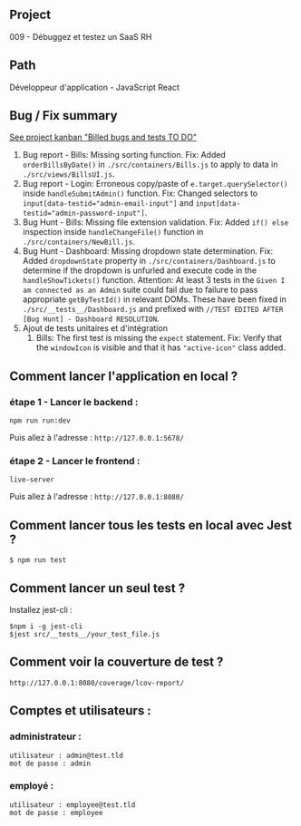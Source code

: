 ## Project
009 - Débuggez et testez un SaaS RH

## Path 
Développeur d'application - JavaScript React

## Bug / Fix summary 

[See project kanban "Billed bugs and tests TO DO"](https://www.notion.so/a7a612fc166747e78d95aa38106a55ec?v=2a8d3553379c4366b6f66490ab8f0b90)

1. Bug report - Bills: Missing sorting function. Fix: Added `orderBillsByDate()` in `./src/containers/Bills.js` to apply to data in `./src/views/BillsUI.js`.
2. Bug report - Login: Erroneous copy/paste of `e.target.querySelector()` inside `handleSubmitAdmin()` function. Fix: Changed selectors to `input[data-testid="admin-email-input"]` and `input[data-testid="admin-password-input"]`. 
3. Bug Hunt - Bills: Missing file extension validation. Fix: Added `if() else` inspection inside `handleChangeFile()` function in `./src/containers/NewBill.js`.
4. Bug Hunt - Dashboard: Missing dropdown state determination. Fix: Added `dropdownState` property in `./src/containers/Dashboard.js` to determine if the dropdown is unfurled and execute code in the `handleShowTickets()` function. Attention: At least 3 tests in the `Given I am connected as an Admin` suite could fail due to failure to pass appropriate `getByTestId()` in relevant DOMs. These have been fixed in `./src/__tests__/Dashboard.js` and prefixed with `//TEST EDITED AFTER [Bug Hunt] - Dashboard RESOLUTION`.
5. Ajout de tests unitaires et d'intégration
    1. Bills: The first test is missing the `expect` statement. Fix: Verify that the `windowIcon` is visible and that it has `"active-icon"` class added.
## Comment lancer l'application en local ?

### étape 1 - Lancer le backend :

```
npm run run:dev
```

Puis allez à l'adresse : `http://127.0.0.1:5678/`

### étape 2 - Lancer le frontend :

```
live-server
```

Puis allez à l'adresse : `http://127.0.0.1:8080/`


## Comment lancer tous les tests en local avec Jest ?

```
$ npm run test
```

## Comment lancer un seul test ?

Installez jest-cli :

```
$npm i -g jest-cli
$jest src/__tests__/your_test_file.js
```

## Comment voir la couverture de test ?

`http://127.0.0.1:8080/coverage/lcov-report/`

## Comptes et utilisateurs :

### administrateur : 
```
utilisateur : admin@test.tld 
mot de passe : admin
```
### employé :
```
utilisateur : employee@test.tld
mot de passe : employee
```

